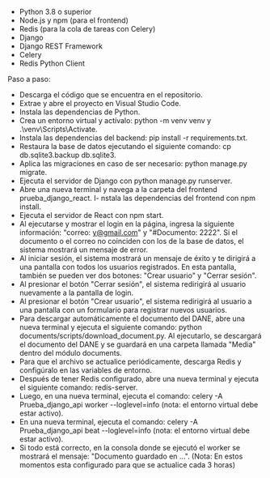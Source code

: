 - Python 3.8 o superior
- Node.js y npm (para el frontend)
- Redis (para la cola de tareas con Celery)
- Django
- Django REST Framework
- Celery
- Redis Python Client

Paso a paso:

- Descarga el código que se encuentra en el repositorio.
- Extrae y abre el proyecto en Visual Studio Code.
- Instala las dependencias de Python.
- Crea un entorno virtual y actívalo: python -m venv venv y .\venv\Scripts\Activate.
- Instala las dependencias del backend: pip install -r requirements.txt.
- Restaura la base de datos ejecutando el siguiente comando: cp db.sqlite3.backup db.sqlite3.
- Aplica las migraciones en caso de ser necesario: python manage.py migrate.
- Ejecuta el servidor de Django con python manage.py runserver.
- Abre una nueva terminal y navega a la carpeta del frontend prueba_django_react.
I- nstala las dependencias del frontend con npm install.
- Ejecuta el servidor de React con npm start.
- Al ejecutarse y mostrar el login en la página, ingresa la siguiente información: "correo: y@gmail.com" y "#Documento: 2222". Si el documento o el correo no coinciden con los de la base de datos, el sistema mostrará un mensaje de error.
- Al iniciar sesión, el sistema mostrará un mensaje de éxito y te dirigirá a una pantalla con todos los usuarios registrados. En esta pantalla, también se pueden ver dos botones: "Crear usuario" y "Cerrar sesión".
- Al presionar el botón "Cerrar sesión", el sistema redirigirá al usuario nuevamente a la pantalla de login.
- Al presionar el botón "Crear usuario", el sistema redirigirá al usuario a una pantalla con un formulario para registrar nuevos usuarios.
- Para descargar automáticamente el documento del DANE, abre una nueva terminal y ejecuta el siguiente comando: python documents/scripts/download_document.py. Al ejecutarlo, se descargará el documento del DANE y se guardará en una carpeta llamada "Media" dentro del módulo documents.
- Para que el archivo se actualice periódicamente, descarga Redis y configúralo en las variables de entorno.
- Después de tener Redis configurado, abre una nueva terminal y ejecuta el siguiente comando: redis-server.
- Luego, en una nueva terminal, ejecuta el comando: celery -A Prueba_django_api worker --loglevel=info (nota: el entorno virtual debe estar activo).
- En una nueva terminal, ejecuta el comando: celery -A Prueba_django_api beat --loglevel=info (nota: el entorno virtual debe estar activo).
- Si todo está correcto, en la consola donde se ejecutó el worker se mostrará el mensaje: "Documento guardado en ...".
(Nota: En estos momentos esta configurado para que se actualice cada 3 horas)
  
  
  
